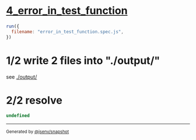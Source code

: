 # [4_error_in_test_function](../../test_plan_logs_node.test.mjs#L133)

```js
run({
  filename: "error_in_test_function.spec.js",
})
```

# 1/2 write 2 files into "./output/"

see [./output/](./output/)

# 2/2 resolve

```js
undefined
```

---

<sub>
  Generated by <a href="https://github.com/jsenv/core/tree/main/packages/tooling/snapshot">@jsenv/snapshot</a>
</sub>
